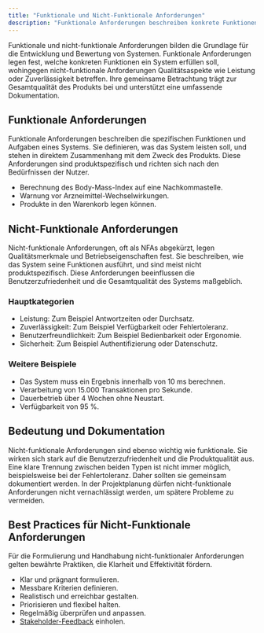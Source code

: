 ```yaml
---
title: "Funktionale und Nicht-Funktionale Anforderungen"
description: "Funktionale Anforderungen beschreiben konkrete Funktionen des Systems, während nicht-funktionale Anforderungen Qualitätsmerkmale wie Leistung und Zuverlässigkeit definieren. Beide sind essenziell für die Produktqualität und sollten gemeinsam dokumentiert werden."
---
```


Funktionale und nicht-funktionale Anforderungen bilden die Grundlage für die Entwicklung und Bewertung von Systemen. Funktionale Anforderungen legen fest, welche konkreten Funktionen ein System erfüllen soll, wohingegen nicht-funktionale Anforderungen Qualitätsaspekte wie Leistung oder Zuverlässigkeit betreffen. Ihre gemeinsame Betrachtung trägt zur Gesamtqualität des Produkts bei und unterstützt eine umfassende Dokumentation.

## Funktionale Anforderungen
Funktionale Anforderungen beschreiben die spezifischen Funktionen und Aufgaben eines Systems. Sie definieren, was das System leisten soll, und stehen in direktem Zusammenhang mit dem Zweck des Produkts. Diese Anforderungen sind produktspezifisch und richten sich nach den Bedürfnissen der Nutzer.

- Berechnung des Body-Mass-Index auf eine Nachkommastelle.
- Warnung vor Arzneimittel-Wechselwirkungen.
- Produkte in den Warenkorb legen können.

## Nicht-Funktionale Anforderungen
Nicht-funktionale Anforderungen, oft als NFAs abgekürzt, legen Qualitätsmerkmale und Betriebseigenschaften fest. Sie beschreiben, wie das System seine Funktionen ausführt, und sind meist nicht produktspezifisch. Diese Anforderungen beeinflussen die Benutzerzufriedenheit und die Gesamtqualität des Systems maßgeblich.

### Hauptkategorien
- Leistung: Zum Beispiel Antwortzeiten oder Durchsatz.
- Zuverlässigkeit: Zum Beispiel Verfügbarkeit oder Fehlertoleranz.
- Benutzerfreundlichkeit: Zum Beispiel Bedienbarkeit oder Ergonomie.
- Sicherheit: Zum Beispiel Authentifizierung oder Datenschutz.

### Weitere Beispiele
- Das System muss ein Ergebnis innerhalb von 10 ms berechnen.
- Verarbeitung von 15.000 Transaktionen pro Sekunde.
- Dauerbetrieb über 4 Wochen ohne Neustart.
- Verfügbarkeit von 95 %.

## Bedeutung und Dokumentation
Nicht-funktionale Anforderungen sind ebenso wichtig wie funktionale. Sie wirken sich stark auf die Benutzerzufriedenheit und die Produktqualität aus. Eine klare Trennung zwischen beiden Typen ist nicht immer möglich, beispielsweise bei der Fehlertoleranz. Daher sollten sie gemeinsam dokumentiert werden. In der Projektplanung dürfen nicht-funktionale Anforderungen nicht vernachlässigt werden, um spätere Probleme zu vermeiden.

## Best Practices für Nicht-Funktionale Anforderungen
Für die Formulierung und Handhabung nicht-funktionaler Anforderungen gelten bewährte Praktiken, die Klarheit und Effektivität fördern.

- Klar und prägnant formulieren.
- Messbare Kriterien definieren.
- Realistisch und erreichbar gestalten.
- Priorisieren und flexibel halten.
- Regelmäßig überprüfen und anpassen.
- [Stakeholder-Feedback](/open-fidup/lerninhalte/stakeholder-analyse) einholen.